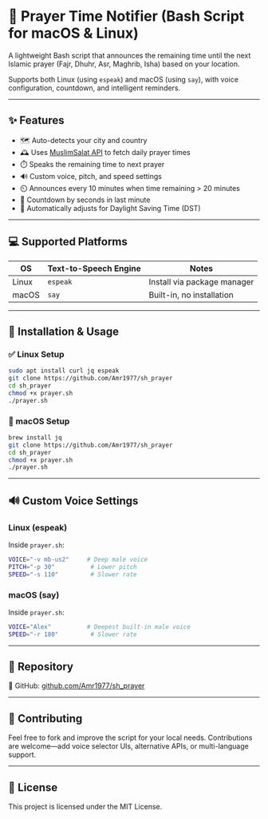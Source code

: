 # 🕌 Prayer Time Notifier (Bash Script for macOS & Linux)

A lightweight Bash script that announces the remaining time until the next Islamic prayer (Fajr, Dhuhr, Asr, Maghrib, Isha) based on your location.

Supports both Linux (using `espeak`) and macOS (using `say`), with voice configuration, countdown, and intelligent reminders.

---

## ✨ Features

- 🗺️ Auto-detects your city and country
- 🕰️ Uses [MuslimSalat API](https://muslimsalat.com) to fetch daily prayer times
- ⏱️ Speaks the remaining time to next prayer
- 🔊 Custom voice, pitch, and speed settings
- ⏲️ Announces every 10 minutes when time remaining > 20 minutes
- 🧠 Countdown by seconds in last minute
- 🧭 Automatically adjusts for Daylight Saving Time (DST)

---

## 💻 Supported Platforms

| OS      | Text-to-Speech Engine | Notes                        |
|---------|-----------------------|------------------------------|
| Linux   | `espeak`              | Install via package manager |
| macOS   | `say`                 | Built-in, no installation   |

---

## 🔧 Installation & Usage

### ✅ Linux Setup

```bash
sudo apt install curl jq espeak
git clone https://github.com/Amr1977/sh_prayer
cd sh_prayer
chmod +x prayer.sh
./prayer.sh
```

### 🍏 macOS Setup

```bash
brew install jq
git clone https://github.com/Amr1977/sh_prayer
cd sh_prayer
chmod +x prayer.sh
./prayer.sh
```

---

## 🔊 Custom Voice Settings

### Linux (espeak)

Inside `prayer.sh`:

```bash
VOICE="-v mb-us2"     # Deep male voice
PITCH="-p 30"          # Lower pitch
SPEED="-s 110"         # Slower rate
```

### macOS (say)

Inside `prayer.sh`:

```bash
VOICE="Alex"          # Deepest built-in male voice
SPEED="-r 180"         # Slower rate
```

---

## 📎 Repository

🔗 GitHub: [github.com/Amr1977/sh_prayer](https://github.com/Amr1977/sh_prayer)

---

## 🤲 Contributing

Feel free to fork and improve the script for your local needs. Contributions are welcome—add voice selector UIs, alternative APIs, or multi-language support.

---

## 📜 License

This project is licensed under the MIT License.
